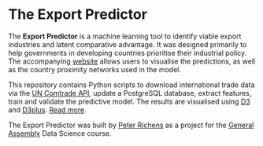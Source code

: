 # The Export Predictor

The **Export Predictor** is a machine learning tool to identify viable export industries and latent comparative
advantage. It was designed primarily to help governments in developing countries prioritise their
industrial policy. The accompanying [website](https://peterjrichens.github.io/ExportPredictor) allows users to
visualise the predictions, as well as the country proximity networks used in the model.

This repository contains Python scripts to download international trade data via the
[UN Comtrade API](https://comtrade.un.org/data/doc/api), update a PostgreSQL database, extract features, train
and validate the predictive model. The results are visualised
using [D3](https://github.com/d3/d3) and [D3plus](https://github.com/alexandersimoes/d3plus). [Read more](https://peterjrichens.github.io/ExportPredictor/about.html).

The Export Predictor was built by [Peter Richens](https://sg.linkedin.com/in/peter-richens) as a project for
the [General Assembly](https://generalassemb.ly/education/data-science) Data Science course.
